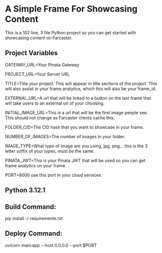 # A Simple Frame For Showcasing Content

This is a 102 line, 3 file Python project so you can get started with showcasing content on Farcaster.

## Project Variables
GATEWAY_URL=Your Pinata Gateway

PROJECT_URL=Your Server URL

TITLE=Title your project. This will appear in title sections of the project. This will also assist in your frame analytics, which this will also be your frame_id.

EXTERNAL_URL=A url that will be linked to a button on the last frame that will take users to an external url of your choosing.

INITIAL_IMAGE_URL=This is a url that will be the first image people see. This should not change as Farcaster clients cache this.

FOLDER_CID=The CID hash that you want to showcase in your frame.

NUMBER_OF_IMAGES=The number of images in your folder.

IMAGE_TYPE=What type of image are you using, jpg, png... this is the 3 letter suffix of your types, must be the same.

PINATA_JWT=This is your Pinata JWT that will be used so you can get frame analytics on your frame.

PORT=8000 use this port in your cloud services

## Python 3.12.1

## Build Command:
pip install -r requirements.txt

## Deploy Command:
uvicorn main:app --host 0.0.0.0 --port $PORT
